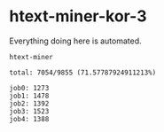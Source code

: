 # htext-miner-kor-3

Everything doing here is automated.

```
htext-miner

total: 7054/9855 (71.57787924911213%)

job0: 1273
job1: 1478
job2: 1392
job3: 1523
job4: 1388
```